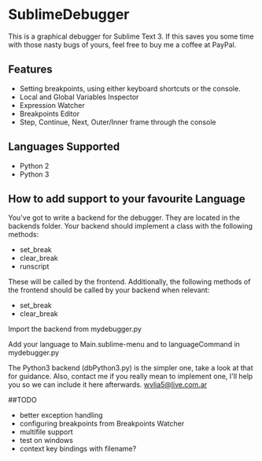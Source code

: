 # SublimeDebugger

This is a graphical debugger for Sublime Text 3.
If this saves you some time with those nasty bugs of yours, feel free to buy me a coffee at PayPal.

## Features

* Setting breakpoints, using either keyboard shortcuts or the console.
* Local and Global Variables Inspector
* Expression Watcher
* Breakpoints Editor
* Step, Continue, Next, Outer/Inner frame through the console

## Languages Supported

* Python 2
* Python 3

## How to add support to your favourite Language

You've got to write a backend for the debugger. They are located in the backends folder.
Your backend should implement a class with the following methods:

* set_break
* clear_break
* runscript

These will be called by the frontend. Additionally, the following methods of the frontend should be called by your backend when relevant:

* set_break
* clear_break

Import the backend from mydebugger.py

Add your language to Main.sublime-menu and to languageCommand in mydebugger.py

The Python3 backend (dbPython3.py) is the simpler one, take a look at that for guidance. Also, contact me if you really mean to implement one, I'll help you so we can include it here afterwards. wvlia5@live.com.ar

##TODO

* better exception handling
* configuring breakpoints from Breakpoints Watcher
* multifile support
* test on windows
* context key bindings with filename?